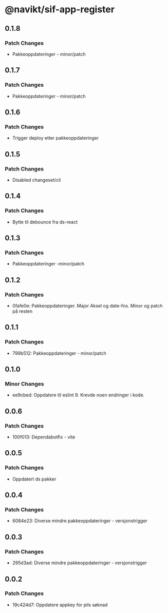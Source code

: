 # @navikt/sif-app-register

## 0.1.8

### Patch Changes

- Pakkeoppdateringer - minor/patch

## 0.1.7

### Patch Changes

- Pakkeoppdateringer - minor/patch

## 0.1.6

### Patch Changes

- Trigger deploy etter pakkeoppdateringer

## 0.1.5

### Patch Changes

- Disabled changeset/cli

## 0.1.4

### Patch Changes

- Bytte til debounce fra ds-react

## 0.1.3

### Patch Changes

- Pakkeoppdateringer -minor/patch

## 0.1.2

### Patch Changes

- 0fafe0e: Pakkeoppdateringer. Major Aksel og date-fns. Minor og patch på resten

## 0.1.1

### Patch Changes

- 799b512: Pakkeoppdateringer - minor/patch

## 0.1.0

### Minor Changes

- ee9cbed: Oppdatere til eslint 9. Krevde noen endringer i kode.

## 0.0.6

### Patch Changes

- 100f013: Dependabotfix - vite

## 0.0.5

### Patch Changes

- Oppdatert ds pakker

## 0.0.4

### Patch Changes

- 6084e23: Diverse mindre pakkeoppdateringer - versjonstrigger

## 0.0.3

### Patch Changes

- 295d3ad: Diverse mindre pakkeoppdateringer - versjonstrigger

## 0.0.2

### Patch Changes

- 19c424d7: Oppdatere appkey for pils søknad
